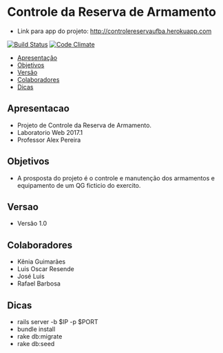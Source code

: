 # Controle da Reserva de Armamento

- Link para app do projeto: http://controlereservaufba.herokuapp.com

[![Build Status](https://travis-ci.org/controlereservaufba/controlereservaufba.svg?branch=master)](https://travis-ci.org/controlereservaufba/controlereservaufba)
[![Code Climate](https://codeclimate.com/github/codeclimate/codeclimate/badges/gpa.svg)](https://codeclimate.com/github/controlereservaufba/controlereservaufba)

 - [Apresentação](#apresentacao)
 - [Objetivos](#objetivos)
 - [Versão](#versao)
 - [Colaboradores](#colaboradores)
 - [Dicas](#dicas)
 
## Apresentacao 
- Projeto de Controle da Reserva de Armamento.
- Laboratorio Web 2017.1 
- Professor Alex Pereira

## Objetivos
- A prosposta do projeto é o controle e manutenção dos armamentos e equipamento de um QG ficticio do exercito.

## Versao
- Versão 1.0

## Colaboradores 
 - Kênia Guimarães
 - Luis Oscar Resende
 - José Luis
 - Rafael Barbosa
 
## Dicas
 - rails server -b $IP -p $PORT
 - bundle install
 - rake db:migrate
 - rake db:seed

